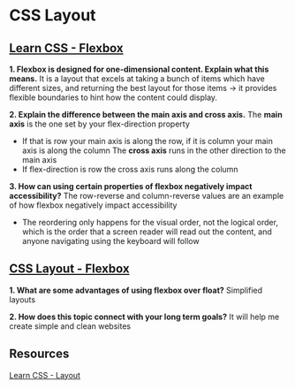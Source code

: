 # CSS Layout

## [Learn CSS - Flexbox](https://web.dev/learn/css/flexbox/)

**1. Flexbox is designed for one-dimensional content. Explain what this means.**
It is a layout that excels at taking a bunch of items which have different sizes, and returning the best layout for those items -> it provides flexible boundaries to hint how the content could display.

**2. Explain the difference between the main axis and cross axis.**
The **main axis** is the one set by your flex-direction property
- If that is row your main axis is along the row, if it is column your main axis is along the column
The **cross axis** runs in the other direction to the main axis
- If flex-direction is row the cross axis runs along the column

**3. How can using certain properties of flexbox negatively impact accessibility?**
The row-reverse and column-reverse values are an example of how flexbox negatively impact accessibility
- The reordering only happens for the visual order, not the logical order, which is the order that a screen reader will read out the content, and anyone navigating using the keyboard will follow

## [CSS Layout - Flexbox](https://developer.mozilla.org/en-US/docs/Learn/CSS/CSS_layout/Flexbox)
**1. What are some advantages of using flexbox over float?**
Simplified layouts

**2. How does this topic connect with your long term goals?**
It will help me create simple and clean websites

## Resources
[Learn CSS - Layout](https://web.dev/learn/css/layout/)